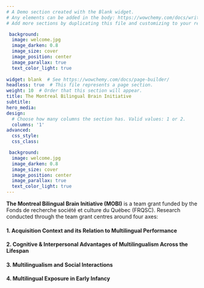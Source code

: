 ```yaml
---
# A Demo section created with the Blank widget.
# Any elements can be added in the body: https://wowchemy.com/docs/writing-markdown-latex/
# Add more sections by duplicating this file and customizing to your requirements.

 background:
  image: welcome.jpg
  image_darken: 0.8
  image_size: cover
  image_position: center
  image_parallax: true
  text_color_light: true
  
widget: blank  # See https://wowchemy.com/docs/page-builder/
headless: true  # This file represents a page section.
weight: 10  # Order that this section will appear.
title: The Montreal Bilingual Brain Initiative
subtitle: 
hero_media: 
design:
  # Choose how many columns the section has. Valid values: 1 or 2.
  columns: '1'
advanced:
  css_style:
  css_class:

 background:
  image: welcome.jpg
  image_darken: 0.8
  image_size: cover
  image_position: center
  image_parallax: true
  text_color_light: true
---
```


**The Montreal Bilingual Brain Initiative (MOBI)** is a team grant funded by the Fonds de recherche société et culture du Québec (FRQSC). Research conducted through the team grant centres around four axes:

#### 1. Acquisition Context and its Relation to Multilingual Performance
#### 2. Cognitive & Interpersonal Advantages of Multilingualism Across the Lifespan
#### 3. Multilingualism and Social Interactions 
#### 4. Multilingual Exposure in Early Infancy

